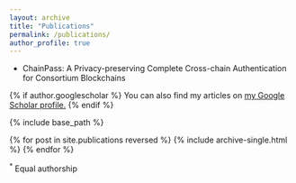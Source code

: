 ```yaml
---
layout: archive
title: "Publications"
permalink: /publications/
author_profile: true
---
```


* ChainPass: A Privacy-preserving Complete Cross-chain Authentication for Consortium Blockchains
  
{% if author.googlescholar %}
  You can also find my articles on <u><a href="{{author.googlescholar}}">my Google Scholar profile</a>.</u>
{% endif %}

{% include base_path %}

{% for post in site.publications reversed %}
  {% include archive-single.html %}
{% endfor %}

<sup>*</sup> Equal authorship
